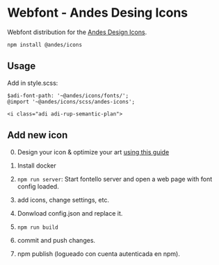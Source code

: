 # Webfont - Andes Desing Icons

Webfont distribution for the [Andes Design Icons](https://www.andes.gob.ar).

```
npm install @andes/icons
```

## Usage

Add in style.scss:

```
$adi-font-path: '~@andes/icons/fonts/';
@import '~@andes/icons/scss/andes-icons';
```

```
<i class="adi adi-rup-semantic-plan">
```

## Add new icon

0. Design your icon & optimize your art [using this guide](https://github.com/fontello/fontello/wiki/How-to-use-custom-images#importing-svg-images)

1. Install docker

2. `npm run server`: Start fontello server and open a web page with font config loaded.

3. add icons, change settings, etc.

4. Donwload config.json and replace it.

5. `npm run build`

6. commit and push changes.

7. npm publish (logueado con cuenta autenticada en npm).
